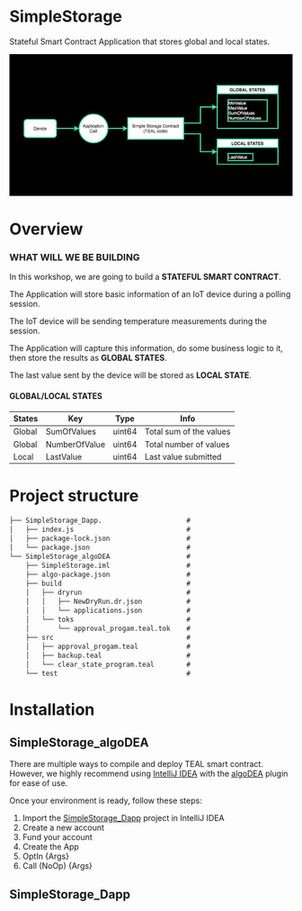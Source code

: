 # SimpleStorage
Stateful Smart Contract Application that stores global and local states.

![Simple Storage Diagram](https://github.com/vertices-network/SimpleStorage/blob/main/Simple%20Storage%20App.png)

# Overview

### WHAT WILL WE BE BUILDING

In this workshop, we are going to build a **STATEFUL SMART CONTRACT**.

The Application will store basic information of an IoT device during a polling session.

The IoT device will be sending temperature measurements during the session.

The Application will capture this information, do some business logic to it, then store the results as **GLOBAL STATES**.

The last value sent by the device will be stored as **LOCAL STATE**.

#### GLOBAL/LOCAL STATES

|States | Key | Type |Info|
| ------------- |-------------| -----|-----|
|Global | SumOfValues | uint64 |Total sum of the values|
|Global | NumberOfValue |uint64 | Total number of values|
|Local | LastValue | uint64 |Last value submitted|


# Project structure

```
├── SimpleStorage_Dapp.                     #
│   ├── index.js                            #
│   ├── package-lock.json                   #
│   └── package.json                        #
└── SimpleStorage_algoDEA                   #
    ├── SimpleStorage.iml                   #
    ├── algo-package.json                   #
    ├── build                               #
    │   ├── dryrun                          #
    │   │   ├── NewDryRun.dr.json           #
    │   │   └── applications.json           #
    │   └── toks                            #
    │       └── approval_progam.teal.tok    #
    ├── src                                 #
    │   ├── approval_progam.teal            #
    │   ├── backup.teal                     #
    │   └── clear_state_program.teal        #
    └── test                                #
```

# Installation

## SimpleStorage_algoDEA

There are multiple ways to compile and deploy TEAL smart contract. <br> However, we highly recommend using [IntelliJ IDEA](https://www.jetbrains.com/idea/) with the [algoDEA](https://algodea-docs.bloxbean.com/) plugin for ease of use. 

Once your environment is ready, follow these steps:
1. Import the [SimpleStorage_Dapp](https://github.com/vertices-network/SimpleStorage/tree/main/SimpleStorage_Dapp) project in IntelliJ IDEA
2. Create a new account
3. Fund your account
4. Create the App
5. OptIn {Args}
6. Call (NoOp) {Args}

## SimpleStorage_Dapp


